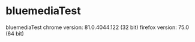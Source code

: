 # bluemediaTest
bluemediaTest
chrome version: 81.0.4044.122 (32 bit)
firefox version: 75.0 (64 bit)
